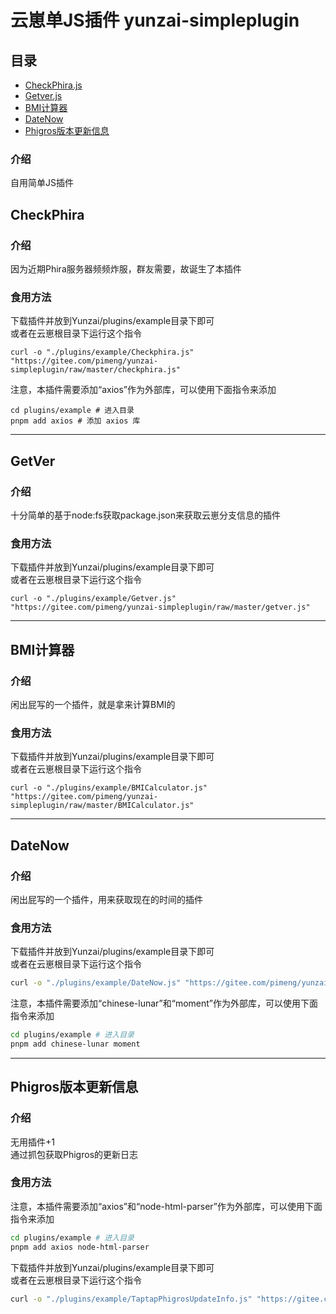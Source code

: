 # 云崽单JS插件 yunzai-simpleplugin

## 目录
- [CheckPhira.js](https://gitee.com/pimeng/yunzai-simpleplugin#CheckPhira)
- [Getver.js](https://gitee.com/pimeng/yunzai-simpleplugin#GetVer)
- [BMI计算器](https://gitee.com/pimeng/yunzai-simpleplugin#BMI%E8%AE%A1%E7%AE%97%E5%99%A8)
- [DateNow](https://gitee.com/pimeng/yunzai-simpleplugin#DateNow)
- [Phigros版本更新信息](https://gitee.com/pimeng/yunzai-simpleplugin#Phigros版本更新信息)
### 介绍
自用简单JS插件

## CheckPhira   

### 介绍
因为近期Phira服务器频频炸服，群友需要，故诞生了本插件

### 食用方法
下载插件并放到Yunzai/plugins/example目录下即可<br>
或者在云崽根目录下运行这个指令   
``` 
curl -o "./plugins/example/Checkphira.js" "https://gitee.com/pimeng/yunzai-simpleplugin/raw/master/checkphira.js"
```
注意，本插件需要添加“axios”作为外部库，可以使用下面指令来添加
```
cd plugins/example # 进入目录
pnpm add axios # 添加 axios 库
```

***

## GetVer
### 介绍
十分简单的基于node:fs获取package.json来获取云崽分支信息的插件

### 食用方法
下载插件并放到Yunzai/plugins/example目录下即可<br>
或者在云崽根目录下运行这个指令   
``` 
curl -o "./plugins/example/Getver.js" "https://gitee.com/pimeng/yunzai-simpleplugin/raw/master/getver.js"
```

***

## BMI计算器
### 介绍   

闲出屁写的一个插件，就是拿来计算BMI的

### 食用方法
下载插件并放到Yunzai/plugins/example目录下即可<br>
或者在云崽根目录下运行这个指令   
``` 
curl -o "./plugins/example/BMICalculator.js" "https://gitee.com/pimeng/yunzai-simpleplugin/raw/master/BMICalculator.js"
```


***

## DateNow
### 介绍   

闲出屁写的一个插件，用来获取现在的时间的插件

### 食用方法
下载插件并放到Yunzai/plugins/example目录下即可<br>
或者在云崽根目录下运行这个指令   
``` bash
curl -o "./plugins/example/DateNow.js" "https://gitee.com/pimeng/yunzai-simpleplugin/raw/master/DateNow.js"
```
注意，本插件需要添加“chinese-lunar”和“moment”作为外部库，可以使用下面指令来添加
``` bash
cd plugins/example # 进入目录
pnpm add chinese-lunar moment
```

***

## Phigros版本更新信息
### 介绍   
   
无用插件+1   
通过抓包获取Phigros的更新日志
   
### 食用方法
   
注意，本插件需要添加“axios”和“node-html-parser”作为外部库，可以使用下面指令来添加
``` bash
cd plugins/example # 进入目录
pnpm add axios node-html-parser
```
   
下载插件并放到Yunzai/plugins/example目录下即可<br>
或者在云崽根目录下运行这个指令   
   
``` bash
curl -o "./plugins/example/TaptapPhigrosUpdateInfo.js" "https://gitee.com/pimeng/yunzai-simpleplugin/raw/master/TaptapPhigrosUpdateInfo.js"
```